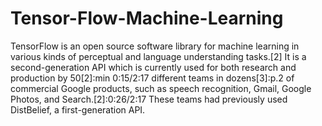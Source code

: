 # Tensor-Flow-Machine-Learning
TensorFlow is an open source software library for machine learning in various kinds of perceptual and language understanding tasks.[2] It is a second-generation API which is currently used for both research and production by 50[2]:min 0:15/2:17 different teams in dozens[3]:p.2 of commercial Google products, such as speech recognition, Gmail, Google Photos, and Search.[2]:0:26/2:17 These teams had previously used DistBelief, a first-generation API.
